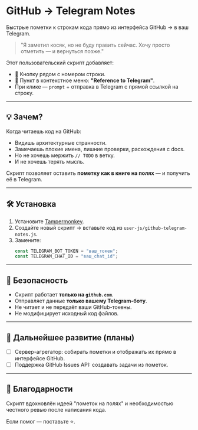 # GitHub → Telegram Notes

Быстрые пометки к строкам кода прямо из интерфейса GitHub → в ваш Telegram.

> "Я заметил косяк, но не буду править сейчас. Хочу просто отметить — и вернуться позже."

Этот пользовательский скрипт добавляет:
- 📌 Кнопку рядом с номером строки.
- 📎 Пункт в контекстное меню: **"Reference to Telegram"**.
- При клике — `prompt` + отправка в Telegram с прямой ссылкой на строку.

---

## 💡 Зачем?

Когда читаешь код на GitHub:
- Видишь архитектурные странности.
- Замечаешь плохие имена, лишние проверки, расхождения с docs.
- Но не хочешь мержить `// TODO` в ветку.
- И не хочешь терять мысль.

Скрипт позволяет оставить **пометку как в книге на полях** — и получить её в Telegram.

---

## 🛠 Установка

1. Установите [Tampermonkey](https://www.tampermonkey.net/faq.php#Q406).
2. Создайте новый скрипт → вставьте код из `user-js/github-telegram-notes.js`.
3. Замените:
   ```js
   const TELEGRAM_BOT_TOKEN = "ваш_токен";
   const TELEGRAM_CHAT_ID = "ваш_chat_id";
   ```
   
---

## 🔐 Безопасность

- Скрипт работает **только на `github.com`**.
- Отправляет данные **только вашему Telegram-боту**.
- Не читает и не передаёт ваши GitHub-токены.
- Не модифицирует исходный код файлов.

---

## 🚀 Дальнейшее развитие (планы)

- [ ] Сервер-агрегатор: собирать пометки и отображать их прямо в интерфейсе GitHub.
- [ ] Поддержка GitHub Issues API: создавать задачи из пометок.

---

## 🙏 Благодарности

Скрипт вдохновлён идеей "пометок на полях" и необходимостью честного ревью после написания кода.

Если помог — поставьте ⭐.
